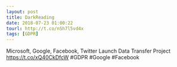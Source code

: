 ```yaml
---
layout: post
title: DarkReading
date: 2018-07-23 01:00:22
tourl: http://t.co/nSh7l5vd4x
tags: [GDPR]
---
```

Microsoft, Google, Facebook, Twitter Launch Data Transfer Project https://t.co/xQ40CkDfcW  #GDPR #Google #Facebook